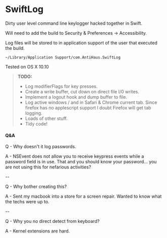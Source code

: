 SwiftLog
===================

Dirty user level command line keylogger hacked together in Swift. 

Will need to add the build to Security & Preferences -> Accessibility.

Log files will be stored to in application support of the user that executed the build. 
```
~/Library/Application Support/com.AntiHaus.SwiftLog
```
Tested on OS X 10.10
> **TODO:**
> - Log modifierFlags for key presses.
> - Create a write buffer, cut down on direct file I/0 writes.
> - Implement a logout hook and dump buffer to file. 
> - Log active windows / and in Safari & Chrome current tab. Since firefox has no applescript support I doubt Firefox will get tab logging. 
> - Loads of other stuff.
> -  Tidy code!

####  Q&A

Q - Why doesn't it log passwords.

A - NSEvent does not allow you to receive keypress events while a password field is in use.  That and you should know your password... you are not using this for nefarious activities?

-- 

Q - Why bother creating this?

A - Sent my macbook into a store for a screen repair. Wanted to know what the techs were up to.

-- 

Q - Why you no direct detect from keyboard?

A - Kernel extensions are hard. 
